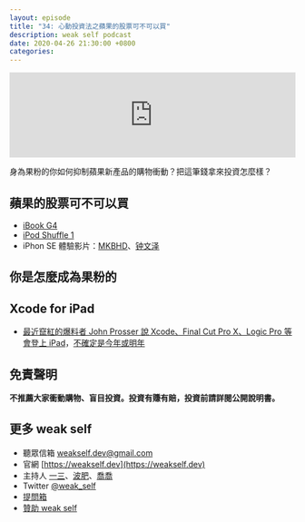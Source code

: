 ```yaml
---
layout: episode
title: "34: 心動投資法之蘋果的股票可不可以買"
description: weak self podcast
date: 2020-04-26 21:30:00 +0800
categories: 
---
```

<iframe src="https://www.listennotes.com/embedded/e/7cf15c407c504649a83584105ad85be0/" width="100%" style="width: 1px; min-width: 100%;" frameborder="0" scrolling="no" loading="lazy"></iframe>

身為果粉的你如何抑制蘋果新產品的購物衝動？把這筆錢拿來投資怎麼樣？

## 蘋果的股票可不可以買

- [iBook G4](https://en.wikipedia.org/wiki/IBook#iBook_G4_("Snow"))
- [iPod Shuffle 1](https://en.wikipedia.org/wiki/IPod_Shuffle#1st_generation)
- iPhon SE 體驗影片：[MKBHD](https://www.youtube.com/watch?v=aXfiyuUziY0)、[钟文泽](https://www.youtube.com/watch?v=FSYb7kRs0RU)

## 你是怎麼成為果粉的

## Xcode for iPad

- [最近竄紅的爆料者 John Prosser 說 Xcode、Final Cut Pro X、Logic Pro 等會登上 iPad](https://twitter.com/jon_prosser/status/1252931201708560385?s=20)，[不確定是今年或明年](https://twitter.com/jon_prosser/status/1252931898982240256?s=20)

## 免責聲明

**不推薦大家衝動購物、盲目投資。投資有賺有賠，投資前請詳閱公開說明書。**

## 更多 weak self

* 聽眾信箱 [weakself.dev@gmail.com](mailto:weakself.dev@gmail.com)
* 官網 [https://weakself.dev](https://weakself.dev)
* 主持人 [一三](https://twitter.com/ethanhuang13)、[波肥](https://twitter.com/PofatTseng)、[喬喬](https://twitter.com/joe_trash_talk)
* Twitter [@weak_self](https://twitter.com/weak_self)
* [提問箱](https://peing.net/zh-TW/weak_self)
* [贊助 weak self](https://weakself.dev/#donation)